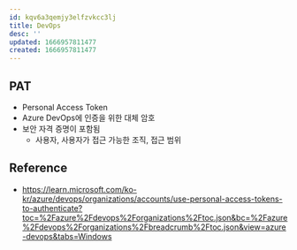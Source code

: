 ```yaml
---
id: kqv6a3qemjy3elfzvkcc3lj
title: DevOps
desc: ''
updated: 1666957811477
created: 1666957811477
---
```


## PAT

- Personal Access Token
- Azure DevOps에 인증을 위한 대체 암호
- 보안 자격 증명이 포함됨
    - 사용자, 사용자가 접근 가능한 조직, 접근 범위


## Reference
- https://learn.microsoft.com/ko-kr/azure/devops/organizations/accounts/use-personal-access-tokens-to-authenticate?toc=%2Fazure%2Fdevops%2Forganizations%2Ftoc.json&bc=%2Fazure%2Fdevops%2Forganizations%2Fbreadcrumb%2Ftoc.json&view=azure-devops&tabs=Windows
